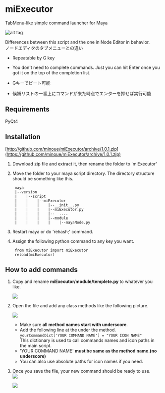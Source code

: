  miExecutor
========
TabMenu-like simple command launcher for Maya

![alt tag](https://dl.dropboxusercontent.com/u/408180/git/images/miExecutor_overview.gif)


Differences between this script and the one in Node Editor in behavior.  
ノードエディタのタブメニューとの違い  


* Repeatable by G key  
* You don't need to complete commands. Just you can hit Enter once you got it on the top of the completion list.  
    
    

* Gキーでピート可能
* 候補リストの一番上にコマンドが来た時点でエンターを押せば実行可能 


## Requirements

PyQt4

## Installation


[http://github.com/minoue/miExecutor/archive/1.0.1.zip](https://github.com/minoue/miExecutor/archive/1.0.1.zip)



1. Download zip file and extract it, then rename the folder to 'miExecutor'  
2. Move the folder to your maya script directory.  The directory structure should be something like this.

        maya
        |--version  
        |    |--script
        |    |    |--miExecutor
        |    |    |    |--__init__.py
        |    |    |    |--miExecutor.py
        |    |    |    |--  ....
        |    |    |    |--module
        |    |    |    |    |--mayaNode.py


3. Restart maya or do 'rehash;' command.
4. Assign the following python command to any key you want.

        from miExecutor import miExecutor
        reload(miExecutor)  


## How to add commands

1. Copy and rename **miExecutor/module/templete.py** to whatever you like.  

	 ![](https://dl.dropboxusercontent.com/u/408180/git/images/rename.jpg)

2. Open the file and add any class methods like the following picture.  

	![](https://dl.dropboxusercontent.com/u/408180/git/images/yourModule2.jpg)

   * Make sure **all method names start with underscore**.
   * Add the following line at the under the method.  
`yourCommandDict['YOUR COMMAND NAME'] = "YOUR ICON NAME"`  
This dictionary is used to call commands names and icon paths in the main script.
   * 'YOUR COMMAND NAME' **must be same as the method name.(no underscore)**  
   * You can also use absolute paths for icon names if you need.  
  

3. Once you save the file, your new command should be ready to use.  
	![](https://dl.dropboxusercontent.com/u/408180/git/images/yourNewCommand2.jpg)  

	![](https://dl.dropboxusercontent.com/u/408180/git/images/helloSphere.jpg)  
